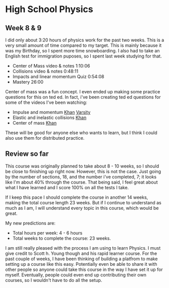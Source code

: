 # High School Physics

## Week 8 & 9

I did only about 3:20 hours of physics work for the past two weeks. This is a very small amount of time compared to my target. This is mainly because it was my Birthday, so I spent more time snowboarding. I also had to take an English test for immigration puposes, so I spent last week studying for that.

* Center of Mass video & notes	1:10:06
* Collisions video & notes	0:48:11	
* Impacts and linear momentum Quiz	0:54:08
* Mastery 26:00

Center of mass was a fun concept. I even ended up making some practice questions for this on ted ed. In fact, i've been creating ted ed questions for some of the videos I've been watching:

* Impulse and momentum [Khan](https://www.khanacademy.org/bigbingo_redirect?continue=https%3A%2F%2Fwww.khanacademy.org%2Fscience%2Fphysics%2Flinear-momentum%2Fmomentum-tutorial%2Fv%2Fintroduction-to-momentum&conversion_ids=condensed_tutorial_title_click) [Varsity](https://www.varsitytutors.com/ap_physics_1-help/impulse-and-momentum)
* Elastic and inelastic collisions [Khan](https://www.khanacademy.org/bigbingo_redirect?continue=https%3A%2F%2Fwww.khanacademy.org%2Fscience%2Fphysics%2Flinear-momentum%2Felastic-and-inelastic-collisions%2Fv%2Felastic-and-inelastic-collisions&conversion_ids=condensed_tutorial_title_click) 
* Center of mass [Khan](https://www.khanacademy.org/bigbingo_redirect?continue=https%3A%2F%2Fwww.khanacademy.org%2Fscience%2Fphysics%2Flinear-momentum%2Fcenter-of-mass%2Fv%2Fcenter-of-mass&conversion_ids=condensed_tutorial_title_click)

These will be good for anyone else who wants to learn, but I think I could also use them for distributed practice.

## Review so far

This course was originally planned to take about 8 - 10 weeks, so I should be close to finishing up right now. However, this is not the case. Just going by the number of sections, 18, and the number i've completed, 7; it looks like I'm about 40% through the course. That being said, I feel great about what I have learned and I score 100% on all the tests I take. 

If I keep this pace I should complete the course in another 14 weeks, making the total course length 23 weeks. But if I continue to understand as much as I am, I will understand every topic in this course, which would be great.

My new predictions are:

* Total hours per week: 4 - 6 hours
* Total weeks to complete the course: 23 weeks.


I am still really pleased with the process I am using to learn Physics. I must give credit to Scott h. Young though and his rapid learner course. For the past couple of weeks, I have been thinking of building a platfrom to make setting up a course like this easy. Potentially even be able to share it with other people so anyone could take this course in the way I have set it up for myself. Eventually, people could even end up contributing their own courses, so I wouldn't have to do all the setup. 
